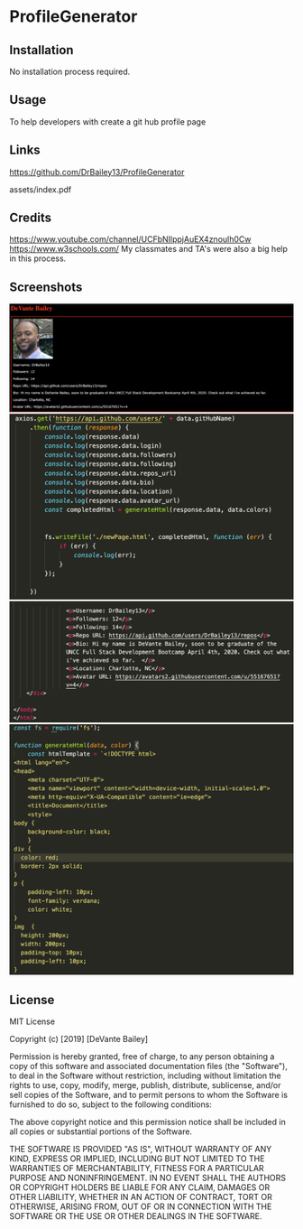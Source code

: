# ProfileGenerator

## Installation
No installation process required.

## Usage
To help developers with create a git hub profile page


## Links
https://github.com/DrBailey13/ProfileGenerator

assets/index.pdf



## Credits
https://www.youtube.com/channel/UCFbNIlppjAuEX4znoulh0Cw
https://www.w3schools.com/
My classmates and TA's were also a big help in this process.




## Screenshots
<img src="assets/deployed.png">
<img src="assets/github.png">
<img src="assets/html.png">
<img src="assets/index.png">




## License
MIT License

Copyright (c) [2019] [DeVante Bailey]

Permission is hereby granted, free of charge, to any person obtaining a copy
of this software and associated documentation files (the "Software"), to deal
in the Software without restriction, including without limitation the rights
to use, copy, modify, merge, publish, distribute, sublicense, and/or sell
copies of the Software, and to permit persons to whom the Software is
furnished to do so, subject to the following conditions:

The above copyright notice and this permission notice shall be included in all
copies or substantial portions of the Software.

THE SOFTWARE IS PROVIDED "AS IS", WITHOUT WARRANTY OF ANY KIND, EXPRESS OR
IMPLIED, INCLUDING BUT NOT LIMITED TO THE WARRANTIES OF MERCHANTABILITY,
FITNESS FOR A PARTICULAR PURPOSE AND NONINFRINGEMENT. IN NO EVENT SHALL THE
AUTHORS OR COPYRIGHT HOLDERS BE LIABLE FOR ANY CLAIM, DAMAGES OR OTHER
LIABILITY, WHETHER IN AN ACTION OF CONTRACT, TORT OR OTHERWISE, ARISING FROM,
OUT OF OR IN CONNECTION WITH THE SOFTWARE OR THE USE OR OTHER DEALINGS IN THE
SOFTWARE.